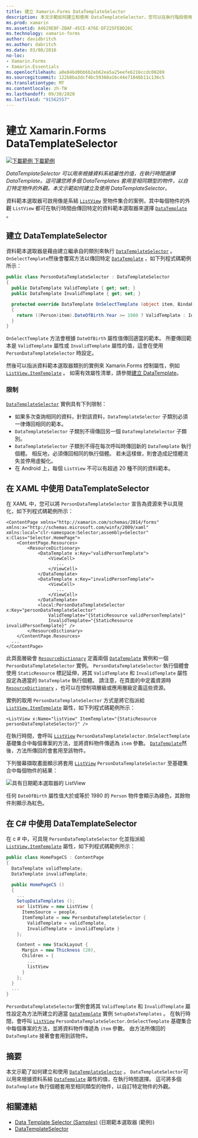```yaml
---
title: 建立 Xamarin.Forms DataTemplateSelector
description: 本文示範如何建立和使用 DataTemplateSelector，您可以在執行階段使用它根據資料繫結屬性值來選擇 DataTemplate。
ms.prod: xamarin
ms.assetid: A4629E8F-2BAF-45CE-A76E-DF225FE8D26C
ms.technology: xamarin-forms
author: davidbritch
ms.author: dabritch
ms.date: 03/08/2016
no-loc:
- Xamarin.Forms
- Xamarin.Essentials
ms.openlocfilehash: a0e84bd0bb6b2eb62ea5a25eefe6216ccdc08289
ms.sourcegitcommit: 122b8ba3dcf4bc59368a16c44e71846b11c136c5
ms.translationtype: MT
ms.contentlocale: zh-TW
ms.lasthandoff: 09/30/2020
ms.locfileid: "91562557"
---
```

# <a name="creating-a-no-locxamarinforms-datatemplateselector"></a>建立 Xamarin.Forms DataTemplateSelector

[![下載範例](~/media/shared/download.png) 下載範例](https://docs.microsoft.com/samples/xamarin/xamarin-forms-samples/templates-datatemplateselector)

_DataTemplateSelector 可以用來根據資料系結屬性的值，在執行時間選擇 DataTemplate。這可讓您將多個 DataTemplates 套用至相同類型的物件，以自訂特定物件的外觀。本文示範如何建立及使用 DataTemplateSelector。_

資料範本選取器可啟用像是系結 [`ListView`](xref:Xamarin.Forms.ListView) 至物件集合的案例，其中每個物件的外觀 `ListView` 都可在執行時間由傳回特定的資料範本選取器來選擇 [`DataTemplate`](xref:Xamarin.Forms.DataTemplate) 。

## <a name="creating-a-datatemplateselector"></a>建立 DataTemplateSelector

資料範本選取器是藉由建立繼承自的類別來執行 [`DataTemplateSelector`](xref:Xamarin.Forms.DataTemplateSelector) 。 `OnSelectTemplate`然後會覆寫方法以傳回特定 [`DataTemplate`](xref:Xamarin.Forms.DataTemplate) ，如下列程式碼範例所示：

```csharp
public class PersonDataTemplateSelector : DataTemplateSelector
{
  public DataTemplate ValidTemplate { get; set; }
  public DataTemplate InvalidTemplate { get; set; }

  protected override DataTemplate OnSelectTemplate (object item, BindableObject container)
  {
    return ((Person)item).DateOfBirth.Year >= 1980 ? ValidTemplate : InvalidTemplate;
  }
}
```

`OnSelectTemplate` 方法會根據 `DateOfBirth` 屬性值傳回適當的範本。 所要傳回範本是 `ValidTemplate` 屬性或 `InvalidTemplate` 屬性的值，這會在使用 `PersonDataTemplateSelector` 時設定。

然後可以指派資料範本選取器類別的實例來 Xamarin.Forms 控制屬性，例如 [`ListView.ItemTemplate`](xref:Xamarin.Forms.ItemsView`1) 。 如需有效屬性清單，請參閱[建立 DataTemplate](~/xamarin-forms/app-fundamentals/templates/data-templates/creating.md)。

### <a name="limitations"></a>限制

[`DataTemplateSelector`](xref:Xamarin.Forms.DataTemplateSelector) 實例具有下列限制：

- 如果多次查詢相同的資料，針對該資料，`DataTemplateSelector` 子類別必須一律傳回相同的範本。
- `DataTemplateSelector` 子類別不得傳回另一個 `DataTemplateSelector` 子類別。
- `DataTemplateSelector` 子類別不得在每次呼叫時傳回新的 `DataTemplate` 執行個體。 相反地，必須傳回相同的執行個體。 若未這樣做，則會造成記憶體流失並停用虛擬化。
- 在 Android 上，每個 `ListView` 不可以有超過 20 種不同的資料範本。

## <a name="consuming-a-datatemplateselector-in-xaml"></a>在 XAML 中使用 DataTemplateSelector

在 XAML 中，您可以將 `PersonDataTemplateSelector` 宣告為資源來予以具現化，如下列程式碼範例所示：

```xaml
<ContentPage xmlns="http://xamarin.com/schemas/2014/forms" xmlns:x="http://schemas.microsoft.com/winfx/2009/xaml" xmlns:local="clr-namespace:Selector;assembly=Selector" x:Class="Selector.HomePage">
    <ContentPage.Resources>
        <ResourceDictionary>
            <DataTemplate x:Key="validPersonTemplate">
                <ViewCell>
                   ...
                </ViewCell>
            </DataTemplate>
            <DataTemplate x:Key="invalidPersonTemplate">
                <ViewCell>
                   ...
                </ViewCell>
            </DataTemplate>
            <local:PersonDataTemplateSelector x:Key="personDataTemplateSelector"
                ValidTemplate="{StaticResource validPersonTemplate}"
                InvalidTemplate="{StaticResource invalidPersonTemplate}" />
        </ResourceDictionary>
    </ContentPage.Resources>
  ...
</ContentPage>
```

此頁面層級會 [`ResourceDictionary`](xref:Xamarin.Forms.ResourceDictionary) 定義兩個 [`DataTemplate`](xref:Xamarin.Forms.DataTemplate) 實例和一個 `PersonDataTemplateSelector` 實例。 `PersonDataTemplateSelector` 執行個體會使用 `StaticResource` 標記延伸，將其 `ValidTemplate` 和 `InvalidTemplate` 屬性設定為適當的 `DataTemplate` 執行個體。 請注意，在頁面的中定義資源時 [`ResourceDictionary`](xref:Xamarin.Forms.ResourceDictionary) ，也可以在控制項層級或應用層級定義這些資源。

實例的取用 `PersonDataTemplateSelector` 方式是將它指派給 [`ListView.ItemTemplate`](xref:Xamarin.Forms.ItemsView`1) 屬性，如下列程式碼範例所示：

```xaml
<ListView x:Name="listView" ItemTemplate="{StaticResource personDataTemplateSelector}" />
```

在執行時間，會呼叫 [`ListView`](xref:Xamarin.Forms.ListView) `PersonDataTemplateSelector.OnSelectTemplate` 基礎集合中每個專案的方法，並將資料物件傳遞為 `item` 參數。 [`DataTemplate`](xref:Xamarin.Forms.DataTemplate)然後，方法所傳回的會套用至該物件。

下列螢幕擷取畫面顯示將套用 [`ListView`](xref:Xamarin.Forms.ListView) `PersonDataTemplateSelector` 至基礎集合中每個物件的結果：

![具有日期範本選取器的 ListView](selector-images/data-template-selector.png)

任何 `DateOfBirth` 屬性值大於或等於 1980 的 `Person` 物件會顯示為綠色，其餘物件則顯示為紅色。

## <a name="consuming-a-datatemplateselector-in-cnum"></a>在 C&num; 中使用 DataTemplateSelector

在 c # 中，可具現 `PersonDataTemplateSelector` 化並指派給 [`ListView.ItemTemplate`](xref:Xamarin.Forms.ItemsView`1) 屬性，如下列程式碼範例所示：

```csharp
public class HomePageCS : ContentPage
{
  DataTemplate validTemplate;
  DataTemplate invalidTemplate;

  public HomePageCS ()
  {
    ...
    SetupDataTemplates ();
    var listView = new ListView {
      ItemsSource = people,
      ItemTemplate = new PersonDataTemplateSelector {
        ValidTemplate = validTemplate,
        InvalidTemplate = invalidTemplate }
    };

    Content = new StackLayout {
      Margin = new Thickness (20),
      Children = {
        ...
        listView
      }
    };
  }
  ...  
}
```

`PersonDataTemplateSelector`實例會將其 `ValidTemplate` 和 `InvalidTemplate` 屬性設定為方法所建立的適當 [`DataTemplate`](xref:Xamarin.Forms.DataTemplate) 實例 `SetupDataTemplates` 。 在執行時間，會呼叫 [`ListView`](xref:Xamarin.Forms.ListView) `PersonDataTemplateSelector.OnSelectTemplate` 基礎集合中每個專案的方法，並將資料物件傳遞為 `item` 參數。 由方法所傳回的 `DataTemplate` 接著會套用到該物件。

## <a name="summary"></a>摘要

本文示範了如何建立和使用 [`DataTemplateSelector`](xref:Xamarin.Forms.DataTemplateSelector) 。 `DataTemplateSelector`可以用來根據資料系結 [`DataTemplate`](xref:Xamarin.Forms.DataTemplate) 屬性的值，在執行時間選擇。 這可將多個 `DataTemplate` 執行個體套用至相同類型的物件，以自訂特定物件的外觀。

## <a name="related-links"></a>相關連結

- [Data Template Selector (Samples)](/samples/xamarin/xamarin-forms-samples/templates-datatemplateselector) (日期範本選取器 (範例))
- [DataTemplateSelector](xref:Xamarin.Forms.DataTemplateSelector)